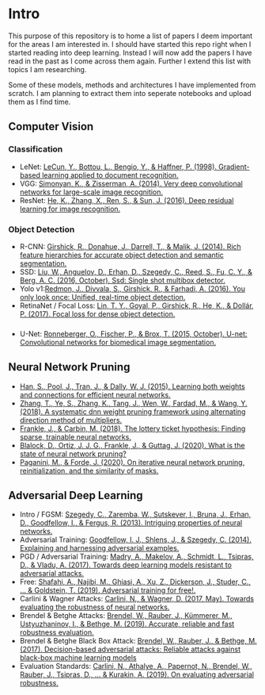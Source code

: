 # Intro
This purpose of this repository is to home a list of papers I deem important for the areas I am interested in. I should have started this repo right when I started reading into deep learning. Instead I will now add the papers I have read in the past as I come across them again. Further I extend this list with topics I am researching.

Some of these models, methods and architectures I have implemented from scratch. I am planning to extract them into seperate notebooks and upload them as I find time.

## Computer Vision

### Classification

+ LeNet: [LeCun, Y., Bottou, L., Bengio, Y., & Haffner, P. (1998). Gradient-based learning applied to document recognition.](http://vision.stanford.edu/cs598_spring07/papers/Lecun98.pdf)
+ VGG: [Simonyan, K., & Zisserman, A. (2014). Very deep convolutional networks for large-scale image recognition.](https://arxiv.org/abs/1409.1556)
+ ResNet: [He, K., Zhang, X., Ren, S., & Sun, J. (2016). Deep residual learning for image recognition.](https://arxiv.org/abs/1512.03385)

### Object Detection
+ R-CNN: [Girshick, R., Donahue, J., Darrell, T., & Malik, J. (2014). Rich feature hierarchies for accurate object detection and semantic segmentation.](https://arxiv.org/abs/1311.2524)
+ SSD: [Liu, W., Anguelov, D., Erhan, D., Szegedy, C., Reed, S., Fu, C. Y., & Berg, A. C. (2016, October). Ssd: Single shot multibox detector.](https://arxiv.org/abs/1512.02325)
+ Yolo v1:[Redmon, J., Divvala, S., Girshick, R., & Farhadi, A. (2016). You only look once: Unified, real-time object detection.](https://arxiv.org/abs/1506.02640)
+ RetinaNet / Focal Loss: [Lin, T. Y., Goyal, P., Girshick, R., He, K., & Dollár, P. (2017). Focal loss for dense object detection.](https://arxiv.org/abs/1708.02002)

###
+ U-Net: [Ronneberger, O., Fischer, P., & Brox, T. (2015, October). U-net: Convolutional networks for biomedical image segmentation.](https://arxiv.org/pdf/1505.04597.pdf)

## Neural Network Pruning
+ [Han, S., Pool, J., Tran, J., & Dally, W. J. (2015). Learning both weights and connections for efficient neural networks.](https://arxiv.org/abs/1506.02626)
+ [Zhang, T., Ye, S., Zhang, K., Tang, J., Wen, W., Fardad, M., & Wang, Y. (2018). A systematic dnn weight pruning framework using alternating direction method of multipliers.](https://arxiv.org/abs/1802.05747)
+ [Frankle, J., & Carbin, M. (2018). The lottery ticket hypothesis: Finding sparse, trainable neural networks.](https://arxiv.org/abs/1803.03635)
+ [Blalock, D., Ortiz, J. J. G., Frankle, J., & Guttag, J. (2020). What is the state of neural network pruning?](https://arxiv.org/abs/2003.03033)
+ [Paganini, M., & Forde, J. (2020). On iterative neural network pruning, reinitialization, and the similarity of masks.](https://arxiv.org/abs/2001.05050)

## Adversarial Deep Learning
+ Intro / FGSM: [Szegedy, C., Zaremba, W., Sutskever, I., Bruna, J., Erhan, D., Goodfellow, I., & Fergus, R. (2013). Intriguing properties of neural networks.](https://arxiv.org/abs/1312.6199)
+ Adversarial Training: [Goodfellow, I. J., Shlens, J., & Szegedy, C. (2014). Explaining and harnessing adversarial examples.](https://arxiv.org/abs/1412.6572.pdf)
+ PGD / Adversarial Training: [Madry, A., Makelov, A., Schmidt, L., Tsipras, D., & Vladu, A. (2017). Towards deep learning models resistant to adversarial attacks.](https://arxiv.org/abs/1706.06083)
+ Free: [Shafahi, A., Najibi, M., Ghiasi, A., Xu, Z., Dickerson, J., Studer, C., ... & Goldstein, T. (2019). Adversarial training for free!.](https://arxiv.org/abs/1904.12843)
+ Carlini & Wagner Attacks: [Carlini, N., & Wagner, D. (2017, May). Towards evaluating the robustness of neural networks.](https://arxiv.org/abs/1608.04644)
+ Brendel & Betghe Attacks: [Brendel, W., Rauber, J., Kümmerer, M., Ustyuzhaninov, I., & Bethge, M. (2019). Accurate, reliable and fast robustness evaluation.](https://arxiv.org/abs/1907.01003)
+ Brendel & Betghe Black Box Attack: [Brendel, W., Rauber, J., & Bethge, M. (2017). Decision-based adversarial attacks: Reliable attacks against black-box machine learning models](https://arxiv.org/abs/1712.04248)
+ Evaluation Standards: [Carlini, N., Athalye, A., Papernot, N., Brendel, W., Rauber, J., Tsipras, D., ... & Kurakin, A. (2019). On evaluating adversarial robustness.](https://arxiv.org/abs/1902.06705)

